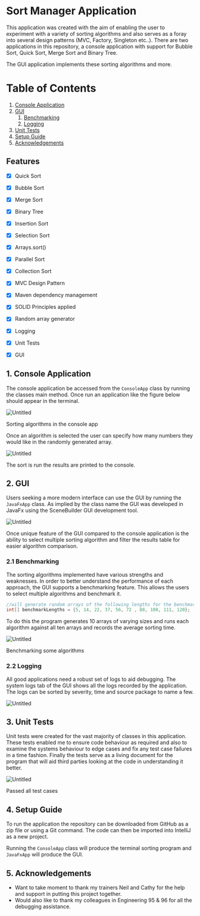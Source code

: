 # Sort Manager Application

This application was created with the aim of enabling the user to experiment with a variety of sorting algorithms and also serves as a foray into several design patterns (MVC, Factory, Singleton etc..). There are two applications in this repository, a console application with support for Bubble Sort, Quick Sort, Merge Sort and Binary Tree.

The GUI application implements these sorting algorithms and more.

# Table of Contents
1. [Console Application](#console_app)
2. [GUI](#GUI)
    1. [Benchmarking](#Benchmarking)
    2. [Logging](#logging)
3. [Unit Tests](#unit_test)
4. [Setup Guide](#setup_guide)
5. [Acknowledgements](#Acknowledgements)


## Features

- [x]  Quick Sort
- [x]  Bubble Sort
- [x]  Merge Sort
- [x]  Binary Tree
- [x]  Insertion Sort
- [x]  Selection Sort
- [x]  Arrays.sort()
- [x]  Parallel Sort
- [x]  Collection Sort

- [x]  MVC Design Pattern
- [x]  Maven dependency management
- [x]  SOLID Principles applied
- [x]  Random array generator
- [x]  Logging
- [x]  Unit Tests
- [x]  GUI

## 1. Console Application <a name="console_app"></a>

The console application be accessed from the `ConsoleApp` class by running the classes main method. Once run an application like the figure below should appear in the terminal.

![Untitled](images/Untitled.png)

Sorting algorithms in the console app

Once an algorithm is selected the user can specify how many numbers they would like in the randomly generated array.

![Untitled](images/Untitled%201.png)

The sort is run the results are printed to the console.

## 2. GUI <a name="GUI"></a>

Users seeking a more modern interface can use the GUI by running the `JavaFxApp` class. As implied by the class name the GUI was developed in JavaFx using the SceneBuilder GUI development tool.

![Untitled](images/Untitled%202.png)

Once unique feature of the GUI compared to the console application is the ability to select multiple sorting algorithm and filter the results table for easier algorithm comparison.

### 2.1 Benchmarking <a name="Benchmarking"></a>

The sorting algorithms implemented have various strengths and weaknesses. In order to better understand the performance of each approach, the GUI supports a benchmarking feature. This allows the users to select multiple algorithms and benchmark it.

```java
//will generate random arrays of the following lengths for the benchmark
int[] benchmarkLengths = {5, 14, 22, 37, 56, 72 , 88, 100, 111, 120};
```

To do this the program generates 10 arrays of varying sizes and runs each algorithm against all ten arrays and records the average sorting time.

![Untitled](images/Untitled%203.png)

Benchmarking some algorithms

### 2.2 Logging <a name="logging"></a>

All good applications need a robust set of logs to aid debugging. The system logs tab of the GUI shows all the logs recorded by the application. The logs can be sorted by severity, time and source package to name a few.

![Untitled](images/Untitled%204.png)

## 3. Unit Tests <a name="unit_test"></a>

Unit tests were created for the vast majority of classes in this application. These tests enabled me to ensure code behaviour as required and also to examine the systems behaviour to edge cases and fix any test case failures in a time fashion. Finally the tests serve as a living document for the program that will aid third parties looking at the code in understanding it better.

![Untitled](images/Untitled%205.png)

Passed all test cases

## 4. Setup Guide <a name="setup_guide"></a>

To run the application the repository can be downloaded from GitHub as a zip file or using a Git command. The code can then be imported into IntelliJ as a new project.

Running the `ConsoleApp` class will produce the terminal sorting program and `JavaFxApp` will produce the GUI.

## 5. Acknowledgements <a name="Acknowledgements"></a>

- Want to take moment to thank my trainers Neil and Cathy for the help and support in putting this project together.
- Would also like to thank my colleagues in Engineering 95 & 96 for all the debugging assistance.
